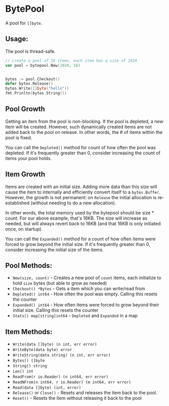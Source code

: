 # BytePool

A pool for `[]byte`.

## Usage:

The pool is thread-safe.

```go
// create a pool of 16 items, each item has a size of 1024
var pool = bytepool.New(1024, 16)


bytes := pool.Checkout()
defer bytes.Release()
bytes.Write([]byte("hello"))
fmt.Prinltn(bytes.String())
```

## Pool Growth
Getting an item from the pool is non-blocking. If the pool is depleted, a new item will be created. However, such dynamically created items are not added back to the pool on release. In other words, the # of items within the pool is fixed.

You can call the `Depleted()` method for count of how often the pool was depleted. If it's frequently greater than 0, consider increasing the count of items your pool holds.

## Item Growth
Items are created with an initial size. Adding more data than this size will cause the item to internally and efficiently convert itself to a `bytes.Buffer`. However, the growth is not permanent: on `Release` the initial allocation is re-established (without needing to do a new allocation).

In other words, the total memory used by the bytepool should be size * count. For our above example, that's 16KB. The size will increase as needed, but will always revert back to 16KB (and that 16KB is only initiated once, on startup).

You can call the `Expanded()` method for a count of how often items were forced to grow beyond the initial size. If it's frequently greater than 0, consider increasing the initial size of the items.


## Pool Methods:
* `New(size, count)` - Creates a new pool of `count` items, each initialize to hold `size` bytes (but able to grow as needed)
* `Checkout() *Bytes` - Gets a item which you can write/read from
* `Depleted() int64` - How often the pool was empty. Calling this resets the counter
* `Expanded() int64` - How often items were forced to grow beyond their initial size. Calling this resets the counter
* `Stats() map[string]int64` - `Depleted` and `Expanded` in a map

## Item Methods:
* `Write(data []byte) (n int, err error)`
* `WriteByte(data byte) error`
* `WriteString(data string) (n int, err error)`
* `Bytes() []byte`
* `String() string`
* `Len() int`
* `ReadFrom(r io.Reader) (n int64, err error)`
* `ReadNFrom(n int64, r io.Reader) (m int64, err error)`
* `Read(data []byte) (int, error)`
* `Release()` or `Close()` - Resets and releases the item back to the pool.
* `Reset()` - Resets the item without releasing it back to the pool
